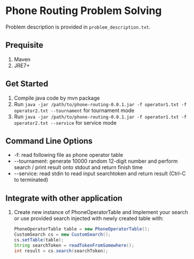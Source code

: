 # Phone Routing Problem Solving

Problem description is provided in `problem_description.txt`. 

## Prequisite
1. Maven
1. JRE7+

## Get Started
1. Compile java code by mvn package
1. Run `java -jar /path/to/phone-routing-0.0.1.jar -f operator1.txt -f operator2.txt --tournament` for tournament mode 
1. Run `java -jar /path/to/phone-routing-0.0.1.jar -f operator1.txt -f operator2.txt --service` for service mode 

## Command Line Options
* -f: read following file as phone operator table
* --tournament: generate 10000 random 12-digit number and perform search / print result onto stdout and return finish time
* --service: read stdin to read input searchtoken and return result (Ctrl-C to terminated)


## Integrate with other application
1. Create new instance of PhoneOperatorTable and Implement your search or use provided search injected with newly created table with: 
    ```java
    PhoneOperatorTable table = new PhoneOperatorTable();
    CustomSearch cs = new CustomSearch();
    cs.setTable(table);
    String searchToken = readTokenFromSomewhere();
    int result = cs.search(searchToken);
    ```
